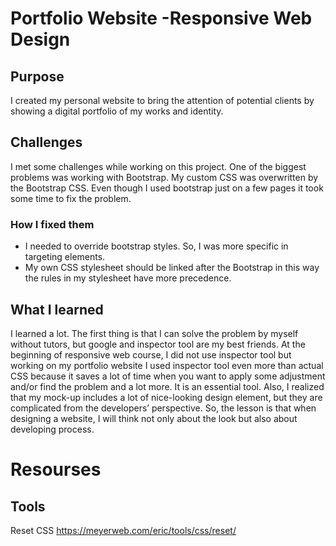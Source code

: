 # Portfolio Website -Responsive Web Design

## Purpose
I created my personal website to bring the attention of potential clients by showing a digital portfolio of my works and identity.

## Challenges
I met some challenges while working on this project. One of the biggest problems was working with Bootstrap. My custom CSS was overwritten by the Bootstrap CSS. Even though I used bootstrap just on a few pages it took some time to fix the problem.

### How I fixed them

- I needed to override bootstrap styles. So, I was more specific in targeting elements.
- My own CSS stylesheet should be linked after the Bootstrap in this way the rules in my stylesheet have more precedence.

## What I learned

I learned a lot. The first thing is that I can solve the problem by myself without tutors, but google and inspector tool are my best friends. At the beginning of responsive web course, I did not use inspector tool but working on my portfolio website I used inspector tool even more than actual CSS because it saves a lot of time when you want to apply some adjustment and/or find the problem and a lot more. It is an essential tool. Also, I realized that my mock-up includes a lot of nice-looking design element, but they are complicated from the developers’ perspective. So, the lesson is that when designing a website, I will think not only about the look but also about developing process.

# Resourses

## Tools

Reset CSS
https://meyerweb.com/eric/tools/css/reset/

